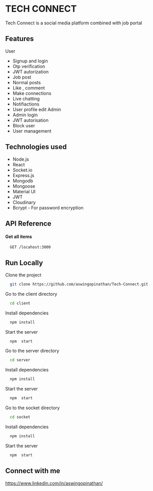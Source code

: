 
# TECH CONNECT

Tech Connect is a social media platform combined with job portal


## Features
User
- Signup and login
- Otp verification
- JWT autorization
- Job post
- Normal posts
- Like , comment
- Make connections
- Live chatting
- Notifiactions
- User profile edit
Admin
- Admin login
- JWT autorisation
- Block user
- User management



## Technologies used
- Node.js
- React
- Socket.io
- Express.js
- Mongodb
- Mongoose
- Material UI
- JWT
- Cloudinary
- Bcrypt - For password encryption
## API Reference

#### Get all items

```http
  GET /locahost:3000
```




## Run Locally

Clone the project

```bash
  git clone https://github.com/aswingopinathan/Tech-Connect.git
```

Go to the client directory

```bash
  cd client
```

Install dependencies

```bash
  npm install
```

Start the server

```bash
  npm  start
```
Go to the server directory

```bash
  cd server
```

Install dependencies

```bash
  npm install
```

Start the server

```bash
  npm  start
```
Go to the socket directory

```bash
  cd socket
```

Install dependencies

```bash
  npm install
```

Start the server

```bash
  npm  start
```


## Connect with me
https://www.linkedin.com/in/aswingopinathan/
